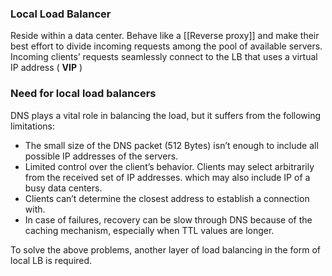 ### Local Load Balancer
Reside within a data center. Behave like a [[Reverse proxy]] and make their best effort to divide incoming requests among the pool of available servers. Incoming clients’ requests seamlessly connect to the LB that uses a virtual IP address ( **VIP** )

### Need for local load balancers
DNS plays a vital role in balancing the load, but it suffers from the following limitations:

- The small size of the DNS packet (512 Bytes) isn’t enough to include all possible IP addresses of the servers.
- Limited control over the client’s behavior. Clients may select arbitrarily from the received set of IP addresses. which may also include IP of a busy data centers.
- Clients can’t determine the closest address to establish a connection with.
- In case of failures, recovery can be slow through DNS because of the caching mechanism, especially when TTL values are longer.

To solve the above problems, another layer of load balancing in the form of local LB is required.

